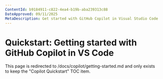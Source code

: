 ```yaml
---
ContentId: b9184911-c822-4ea4-b19b-aba239313c88
DateApproved: 09/11/2025
MetaDescription: Get started with GitHub Copilot in Visual Studio Code and create your first AI-powered suggestions in the editor.
---
```

# Quickstart: Getting started with GitHub Copilot in VS Code

This page is redirected to /docs/copilot/getting-started.md and only exists to keep the "Copilot Quickstart" TOC item.

